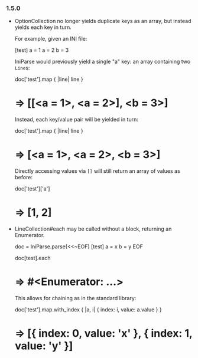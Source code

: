 ### 1.5.0

* OptionCollection no longer yields duplicate keys as an array, but instead yields each key in turn.

  For example, given an INI file:

    [test]
    a = 1
    a = 2
    b = 3

  IniParse would previously yield a single "a" key: an array containing two `Line`s:

    doc['test'].map { |line| line }
    # => [[<a = 1>, <a = 2>], <b = 3>]

  Instead, each key/value pair will be yielded in turn:

    doc['test'].map { |line| line }
    # => [<a = 1>, <a = 2>, <b = 3>]

  Directly accessing values via `[]` will still return an array of values as before:

    doc['test']['a']
    # => [1, 2]

* LineCollection#each may be called without a block, returning an Enumerator.

    doc = IniParse.parse(<<~EOF)
      [test]
      a = x
      b = y
    EOF

    doc[test].each
    # => #<Enumerator: ...>

  This allows for chaining as in the standard library:

    doc['test'].map.with_index { |a, i| { index: i, value: a.value } }
    # => [{ index: 0, value: 'x' }, { index: 1, value: 'y' }]
